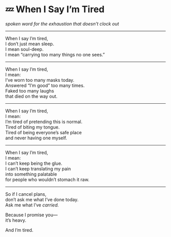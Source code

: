# 💤 When I Say I’m Tired

*spoken word for the exhaustion that doesn’t clock out*

---

When I say I’m tired,  
I don’t just mean sleep.  
I mean soul-deep.  
I mean “carrying too many things no one sees.”

---

When I say I’m tired,  
I mean:  
I’ve worn too many masks today.  
Answered “I’m good” too many times.  
Faked too many laughs  
that died on the way out.

---

When I say I’m tired,  
I mean:  
I’m tired of pretending this is normal.  
Tired of biting my tongue.  
Tired of being everyone’s safe place  
and never having one myself.

---

When I say I’m tired,  
I mean:  
I can’t keep being the glue.  
I can’t keep translating my pain  
into something palatable  
for people who wouldn’t stomach it raw.

---

So if I cancel plans,  
don’t ask me what I’ve done today.  
Ask me what I’ve *carried.*

Because I promise you—  
it’s heavy.

And I’m tired.

